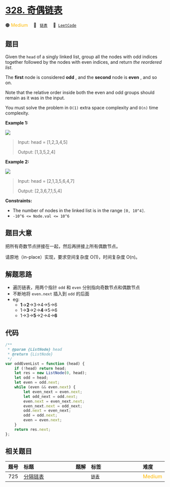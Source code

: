 # [328. 奇偶链表](https://leetcode.com/problems/odd-even-linked-list)

🟠 <font color=#ffb800>Medium</font>&emsp; 🔖&ensp; [`链表`](/leetcode/outline/tag/linked-list.md)&emsp; 🔗&ensp;[`LeetCode`](https://leetcode.com/problems/odd-even-linked-list)

## 题目

Given the `head` of a singly linked list, group all the nodes with odd indices
together followed by the nodes with even indices, and return _the reordered list_.

The **first** node is considered **odd** , and the **second** node is **even**
, and so on.

Note that the relative order inside both the even and odd groups should remain
as it was in the input.

You must solve the problem in `O(1)` extra space complexity and `O(n)` time
complexity.

**Example 1:**

![](https://assets.leetcode.com/uploads/2021/03/10/oddeven-linked-list.jpg)

> Input: head = [1,2,3,4,5]
>
> Output: [1,3,5,2,4]

**Example 2:**

![](https://assets.leetcode.com/uploads/2021/03/10/oddeven2-linked-list.jpg)

> Input: head = [2,1,3,5,6,4,7]
>
> Output: [2,3,6,7,1,5,4]

**Constraints:**

- The number of nodes in the linked list is in the range `[0, 10^4]`.
- `-10^6 <= Node.val <= 10^6`

## 题目大意

把所有奇数节点拼接在一起，然后再拼接上所有偶数节点。

请原地（in-place）实现，要求空间复杂度 O(1)，时间复杂度 O(n)。

## 解题思路

- 遍历链表，用两个指针 `odd` 和 `even` 分别指向奇数节点和偶数节点
- 不断地将 `even.next` 插入到 `odd` 的后面
- eg:
  - **1**->**2**->3->4->5->6
  - 1->**3**->2->**4**->5->6
  - 1->3->**5**->2->4->**6**

## 代码

```javascript
/**
 * @param {ListNode} head
 * @return {ListNode}
 */
var oddEvenList = function (head) {
	if (!head) return head;
	let res = new ListNode(0, head);
	let odd = head;
	let even = odd.next;
	while (even && even.next) {
		let even_next = even.next;
		let odd_next = odd.next;
		even.next = even_next.next;
		even_next.next = odd_next;
		odd.next = even_next;
		odd = odd.next;
		even = even.next;
	}
	return res.next;
};
```

## 相关题目

<!-- prettier-ignore -->
| 题号 | 标题 | 题解 | 标签 | 难度 |
| :------: | :------ | :------: | :------ | :------ |
| 725 | [分隔链表](https://leetcode.com/problems/split-linked-list-in-parts) |  |  [`链表`](/leetcode/outline/tag/linked-list.md) | <font color=#ffb800>Medium</font> |

<style>
.blue {
    background-color: #096dd9;
    padding: 0.25rem 0.5rem;
    margin: 0;
    font-size: 0.85em;
    border-radius: 3px;
    color: white;
    font-weight: 500;
}
table th:first-of-type { width: 10%; }
table th:nth-of-type(2) { width: 35%; }
table th:nth-of-type(3) { width: 10%; }
table th:nth-of-type(4) { width: 35%; }
table th:nth-of-type(5) { width: 10%; }
</style>
